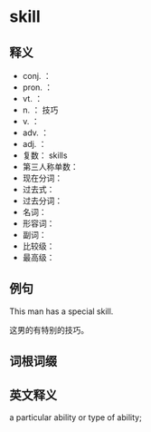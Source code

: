 # skill

## 释义

- conj. ：   
- pron. ：  
- vt. ：   
- n. ： 技巧
- v. ： 
- adv. ：  
- adj. ： 
- 复数：  skills
- 第三人称单数：  
- 现在分词：  
- 过去式：  
- 过去分词：  
- 名词：  
- 形容词： 
- 副词：  
- 比较级：  
- 最高级：  



## 例句

This man has a special skill.

这男的有特别的技巧。

## 词根词缀



## 英文释义

a particular ability or type of ability;

